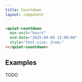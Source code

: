 ```yaml
---
title: Countdown
layout: component
---
```


```html {.example}
<quiet-countdown 
  max-unit="hours"
  end-date="2025-04-04 12:00:00" 
  style="font-size: 2rem;"
></quiet-countdown>
```

## Examples

TODO
